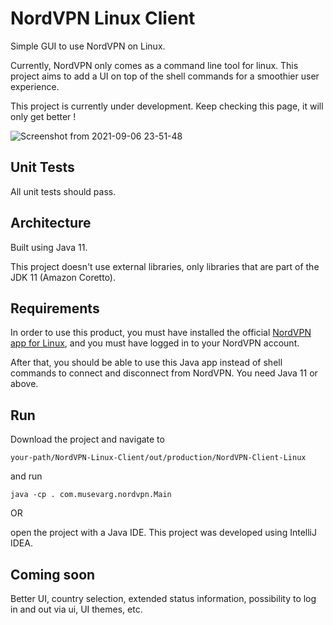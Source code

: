 # NordVPN Linux Client

Simple GUI to use NordVPN on Linux.

Currently, NordVPN only comes as a command line tool for linux. This project aims to add a UI on top of the shell commands for a smoothier user experience.

This project is currently under development. Keep checking this page, it will only get better !

![Screenshot from 2021-09-06 23-51-48](https://user-images.githubusercontent.com/49337864/132262380-5cd6e964-dbf6-4b4f-b705-9fa2387117b9.png)

## Unit Tests

All unit tests should pass.

## Architecture

Built using Java 11.

This project doesn't use external libraries, only libraries that are part of the JDK 11 (Amazon Coretto).

## Requirements

In order to use this product, you must have installed the official [NordVPN app for Linux](https://nordvpn.com/download/linux/), and you must have logged in to your NordVPN account.

After that, you should be able to use this Java app instead of shell commands to connect and disconnect from NordVPN.
You need Java 11 or above.

## Run

Download the project and navigate to
```
your-path/NordVPN-Linux-Client/out/production/NordVPN-Client-Linux
```

and run
```
java -cp . com.musevarg.nordvpn.Main
```

OR

open the project with a Java IDE. This project was developed using IntelliJ IDEA.

## Coming soon

Better UI, country selection, extended status information, possibility to log in and out via ui, UI themes, etc.
